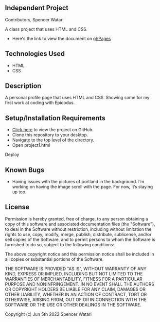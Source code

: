 ## Independent Project

Contributors, Spencer Watari

A class project that uses HTML and CSS.

* Here's the link to view the document on [ghPages](https://swatari129.github.io/project1/)

## Technologies Used

* HTML
* CSS

## Description

A personal profile page that uses HTML and CSS. Showing some for my first work at coding with Epicodus.

## Setup/Installation Requirements
* [Click here](https://github.com/SWatari129/project1.git) to view the project on GitHub.
* Clone this repository to your desktop.
* Navigate to the top level of the directory.
* Open project1.html

Deploy 
## Known Bugs

* Having issues with the pictures of portland in the background. I’m working on having the image scroll with the page. For now, it’s staying up top.

## License

Permission is hereby granted, free of charge, to any person obtaining a copy
of this software and associated documentation files (the "Software"), to deal
in the Software without restriction, including without limitation the rights
to use, copy, modify, merge, publish, distribute, sublicense, and/or sell
copies of the Software, and to permit persons to whom the Software is
furnished to do so, subject to the following conditions:

The above copyright notice and this permission notice shall be included in all
copies or substantial portions of the Software.

THE SOFTWARE IS PROVIDED "AS IS", WITHOUT WARRANTY OF ANY KIND, EXPRESS OR
IMPLIED, INCLUDING BUT NOT LIMITED TO THE WARRANTIES OF MERCHANTABILITY,
FITNESS FOR A PARTICULAR PURPOSE AND NONINFRINGEMENT. IN NO EVENT SHALL THE
AUTHORS OR COPYRIGHT HOLDERS BE LIABLE FOR ANY CLAIM, DAMAGES OR OTHER
LIABILITY, WHETHER IN AN ACTION OF CONTRACT, TORT OR OTHERWISE, ARISING FROM,
OUT OF OR IN CONNECTION WITH THE SOFTWARE OR THE USE OR OTHER DEALINGS IN THE
SOFTWARE.

Copyright (c) Jun 5th 2022 Spencer Watari